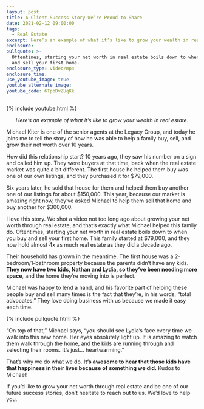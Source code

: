 ```yaml
---
layout: post
title: A Client Success Story We’re Proud to Share
date: 2021-02-12 09:00:00
tags:
  - Real Estate
excerpt: Here’s an example of what it’s like to grow your wealth in real estate.
enclosure:
pullquote: >-
  Oftentimes, starting your net worth in real estate boils down to when you buy
  and sell your first home.
enclosure_type: video/mp4
enclosure_time:
use_youtube_image: true
youtube_alternate_image:
youtube_code: 6TpbDvZUqKk
---
```


{% include youtube.html %}

<p style="text-align: center;"><em>Here’s an example of what it’s like to grow your wealth in real estate.</em></p>

Michael Kiter is one of the senior agents at the Legacy Group, and today he joins me to tell the story of how he was able to help a family buy, sell, and grow their net worth over 10 years.&nbsp;

How did this relationship start? 10 years ago, they saw his number on a sign and called him up. They were buyers at that time, back when the real estate market was quite a bit different. The first house he helped them buy was one of our own listings, and they purchased it for $79,000.&nbsp;

Six years later, he sold that house for them and helped them buy another one of our listings for about $150,000. This year, because our market is amazing right now, they’ve asked Michael to help them sell that home and buy another for $300,000.&nbsp;

I love this story. We shot a video not too long ago about growing your net worth through real estate, and that’s exactly what Michael helped this family do. Oftentimes, starting your net worth in real estate boils down to when you buy and sell your first home. This family started at $79,000, and they now hold almost 4x as much real estate as they did a decade ago.&nbsp;

Their household has grown in the meantime. The first house was a 2-bedroom/1-bathroom property because the parents didn’t have any kids. **They now have two kids, Nathan and Lydia, so they’ve been needing more space**, and the home they’re moving into is perfect.

Michael was happy to lend a hand, and his favorite part of helping these people buy and sell many times is the fact that they’re, in his words, “total advocates.” They love doing business with us because we made it easy each time.

{% include pullquote.html %}

“On top of that,” Michael says, “you should see Lydia’s face every time we walk into this new home. Her eyes absolutely light up. It is amazing to watch them walk through the home, and the kids are running through and selecting their rooms. It’s just... heartwarming.”

That’s why we do what we do. **It’s awesome to hear that those kids have that happiness in their lives because of something we did.** Kudos to Michael\!

If you’d like to grow your net worth through real estate and be one of our future success stories, don’t hesitate to reach out to us. We’d love to help you.

